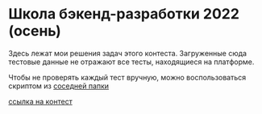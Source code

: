 # Школа бэкенд-разработки 2022 (осень)

Здесь лежат мои решения задач этого контеста. Загруженные сюда тестовые данные не отражают все тесты, находящиеся на платформе.

Чтобы не проверять каждый тест вручную, можно воспользоваться скриптом из [соседней папки](https://github.com/ypypy28/yandex.contest/tree/main/0.%20Test%20runner)

[ссылка на контест](https://contest.yandex.ru/contest/39665/enter/)
